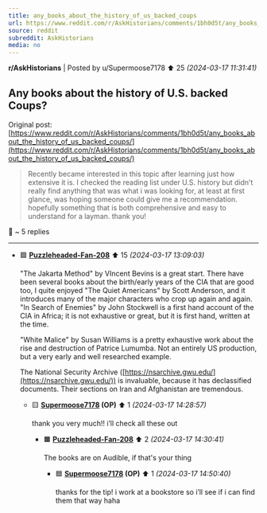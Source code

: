 ```yaml
---
title: any_books_about_the_history_of_us_backed_coups
url: https://www.reddit.com/r/AskHistorians/comments/1bh0d5t/any_books_about_the_history_of_us_backed_coups/
source: reddit
subreddit: AskHistorians
media: no
---
```

**r/AskHistorians** | Posted by u/Supermoose7178 ⬆️ 25 _(2024-03-17 11:31:41)_

## Any books about the history of U.S. backed Coups?

Original post: [https://www.reddit.com/r/AskHistorians/comments/1bh0d5t/any_books_about_the_history_of_us_backed_coups/](https://www.reddit.com/r/AskHistorians/comments/1bh0d5t/any_books_about_the_history_of_us_backed_coups/)

> Recently became interested in this topic after learning just how extensive it is. I checked the reading list under U.S. history but didn’t really find anything that was what i was looking for, at least at first glance, was hoping someone could give me a recommendation. hopefully something that is both comprehensive and easy to understand for a layman. thank you!

💬 ~ 5 replies

---

* 🟩 **[Puzzleheaded-Fan-208](https://www.reddit.com/user/Puzzleheaded-Fan-208)** ⬆️ 15 _(2024-03-17 13:09:03)_

	"The Jakarta Method" by VIncent Bevins is a great start.  There have been several books about the birth/early years of the CIA that are good too, I quite enjoyed "The Quiet Americans" by Scott Anderson, and it introduces many of the major characters who crop up again and again.  "In Search of Enemies" by John Stockwell is a first hand account of the CIA in Africa; it is not exhaustive or great, but it is first hand, written at the time.

	"White Malice" by Susan Williams is a pretty exhaustive work about the rise and destruction of Patrice Lumumba.  Not an entirely US production, but a very early and well researched example.

	The National Security Archive ([https://nsarchive.gwu.edu/](https://nsarchive.gwu.edu/)) is invaluable, because it has declassified documents.  Their sections on Iran and Afghanistan are tremendous.

	* 🟨 **[Supermoose7178](https://www.reddit.com/user/Supermoose7178) (OP)** ⬆️ 1 _(2024-03-17 14:28:57)_

		thank you very much!! i’ll check all these out

		* 🟧 **[Puzzleheaded-Fan-208](https://www.reddit.com/user/Puzzleheaded-Fan-208)** ⬆️ 2 _(2024-03-17 14:30:41)_

			The books are on Audible, if that's your thing

			* 🟦 **[Supermoose7178](https://www.reddit.com/user/Supermoose7178) (OP)** ⬆️ 1 _(2024-03-17 14:50:40)_

				thanks for the tip! i work at a bookstore so i’ll see if i can find them that way haha


